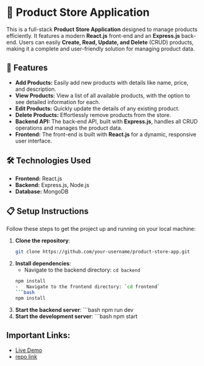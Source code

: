 # 🛒 Product Store Application

This is a full-stack **Product Store Application** designed to manage products efficiently. It features a modern **React.js** front-end and an **Express.js** back-end. Users can easily **Create, Read, Update, and Delete** (CRUD) products, making it a complete and user-friendly solution for managing product data.

## 🚀 Features

- **Add Products:** Easily add new products with details like name, price, and description.
- **View Products:** View a list of all available products, with the option to see detailed information for each.
- **Edit Products:** Quickly update the details of any existing product.
- **Delete Products:** Effortlessly remove products from the store.
- **Backend API:** The back-end API, built with **Express.js**, handles all CRUD operations and manages the product data.
- **Frontend:** The front-end is built with **React.js** for a dynamic, responsive user interface.

## 🛠️ Technologies Used

- **Frontend:** React.js
- **Backend:** Express.js, Node.js
- **Database:** MongoDB


## 📋 Setup Instructions

Follow these steps to get the project up and running on your local machine:

1. **Clone the repository**:
   ```bash
   git clone https://github.com/your-username/product-store-app.git
2.  **Install dependencies**:
    -  Navigate to the backend directory: `cd backend`
    ```bash
    npm install
    -   Navigate to the frontend directory: `cd frontend`
    ```bash
    npm install
3.   **Start the backend server**:
    ```bash
       npm run dev
4.    **Start the development server**:
    ```bash
    npm start  

## Important Links:
- [Live Demo](https://product-store-av7g.onrender.com)
- [repo link](https://github.com/Santhosh-1608/Product-Store)






